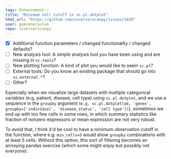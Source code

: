 ```yaml
---
tags: Enhancement-✨
title: "Minimum cell cutoff in sc.pl.dotplot"
html_url: "https://github.com/scverse/scanpy/issues/1829"
user: gokceneraslan
repo: scverse/scanpy
---
```


<!-- What kind of feature would you like to request? -->
- [x] Additional function parameters / changed functionality / changed defaults?
- [ ] New analysis tool: A simple analysis tool you have been using and are missing in `sc.tools`?
- [ ] New plotting function: A kind of plot you would like to seein `sc.pl`?
- [ ] External tools: Do you know an existing package that should go into `sc.external.*`?
- [ ] Other?

<!-- Please describe your wishes below: -->

Especially when we visualize large datasets with multiple categorical variables (e.g. patient, disease, cell type) using `sc.pl.dotplot`, and we use a sequence in the `groupby` argument (`e.g. sc.pl.dotplot(ad, 'genex', groupby=['individual', 'disease_status', 'cell type'])`), sometimes we end up with too few cells in some rows, in which summary statistics like fraction of nonzero expressors or mean expression are not very robust.

To avoid that, I think it'd be cool to have a minimum observation cutoff in the function, where e.g. `min_cells=5` would show `groupby` combinations with at least 5 cells. Without this option, this sort of filtering becomes an annoying pandas exercise (which some might enjoy but possibly not everyone).
